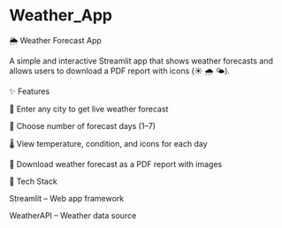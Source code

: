 # Weather_App
🌦 Weather Forecast App

A simple and interactive Streamlit app that shows weather forecasts and allows users to download a PDF report with icons (☀️ 🌧️ 🌤️).

✨ Features

📍 Enter any city to get live weather forecast

📅 Choose number of forecast days (1–7)

🌡️ View temperature, condition, and icons for each day

📄 Download weather forecast as a PDF report with images

🚀 Tech Stack

Streamlit
 – Web app framework

WeatherAPI
 – Weather data source
